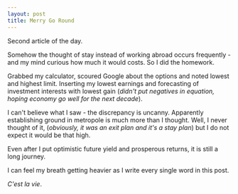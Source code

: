 ```yaml
---
layout: post
title: Merry Go Round
--- 
```


Second article of the day.

Somehow the thought of stay instead of working abroad occurs frequently - and my mind curious how much it would costs. So I did the homework.

Grabbed my calculator, scoured Google about the options and noted lowest and highest limit. Inserting my lowest earnings and forecasting of investment interests with lowest gain (*didn't put negatives in equation, hoping economy go well for the next decade*).

I can't believe what I saw - the discrepancy is uncanny. Apparently establishing ground in metropole is much more than I thought. Well, I never thought of it, (*obviously, it was an exit plan and it's a stay plan*) but I do not expect it would be that high.

Even after I put optimistic future yield and prosperous returns, it is still a long journey.

I can feel my breath getting heavier as I write every single word in this post.

*C'est la vie*.